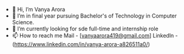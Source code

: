 - 👋 Hi, I’m Vanya Arora
- 👀 I’m in final year pursuing Bachelor's of Technology in Computer Science.
- 🌱 I’m currently looking for sde full-time and internship role
- 📫 How to reach me
      Mail - [vanyaarora419@gmail.com] 
      Linkedln - (https://www.linkedin.com/in/vanya-arora-a826511a0/)

<!---
vanya-24/vanya-24 is a ✨ special ✨ repository because its `README.md` (this file) appears on your GitHub profile.
You can click the Preview link to take a look at your changes.
--->
